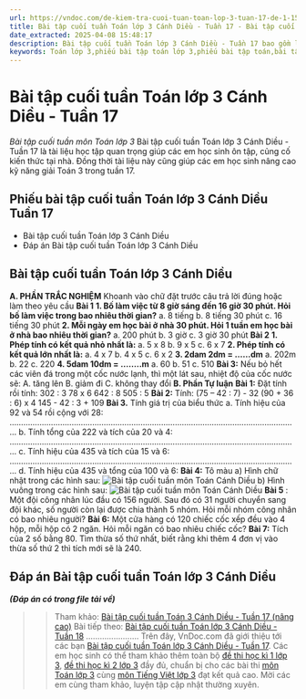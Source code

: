 ```yaml
---
url: https://vndoc.com/de-kiem-tra-cuoi-tuan-toan-lop-3-tuan-17-de-1-152090
title: Bài tập cuối tuần Toán lớp 3 Cánh Diều - Tuần 17 - Bài tập cuối tuần môn Toán lớp 3 - VnDoc.com
date_extracted: 2025-04-08 15:48:17
description: Bài tập cuối tuần Toán lớp 3 Cánh Diều - Tuần 17 bao gồm lời giải chi tiết cho từng bài tập giúp các em học sinh ôn tập, nâng cao kỹ năng giải Toán lớp 3 của mình.
keywords: Toán lớp 3,phiếu bài tập toán lớp 3,phiếu bài tập toán,bài tập cuối tuần,phiếu bài tập cuối tuần lớp 3,bài tập cuối tuần lớp 3,phiếu bài tập cuối tuần lớp 3 có lời giải,đáp án phiếu bài tập cuối tuần lớp 3,toán nâng cao lớp 3,bài tập Toán lớp 3,giải Toán lớp 3,giải bài tập Toán lớp 3,bài tập cuối tuần lớp 3 tuần 17,Bài tập cuối tuần Toán lớp 3 Cánh Diều,Bài tập cuối tuần Toán lớp 3 Cánh Diều tuần 17
---
```


# Bài tập cuối tuần Toán lớp 3 Cánh Diều - Tuần 17
 _Bài tập cuối tuần môn Toán lớp 3_
Bài tập cuối tuần Toán lớp 3 Cánh Diều - Tuần 17 là tài liệu học tập quan trọng giúp các em học sinh ôn tập, củng cố kiến thức tại nhà. Đồng thời tài liệu này cũng giúp các em học sinh nâng cao kỹ năng giải Toán 3 trong tuần 17.
## Phiếu bài tập cuối tuần Toán lớp 3 Cánh Diều Tuần 17
  * Bài tập cuối tuần Toán lớp 3 Cánh Diều
  * Đáp án Bài tập cuối tuần Toán lớp 3 Cánh Diều

## Bài tập cuối tuần Toán lớp 3 Cánh Diều
**A. PHẦN TRẮC NGHIỆM**
Khoanh vào chữ đặt trước câu trả lời đúng hoặc làm theo yêu cầu
**Bài 1**
**1\. Bố làm việc từ 8 giờ sáng đến 16 giờ 30 phút. Hỏi bố làm việc trong bao nhiêu thời gian?**
a. 8 tiếng
b. 8 tiếng 30 phút
c. 16 tiếng 30 phút
**2\. Mỗi ngày em học bài ở nhà 30 phút. Hỏi 1 tuần em học bài ở nhà bao nhiêu thời gian?**
a. 200 phút
b. 3 giờ
c. 3 giờ 30 phút
**Bài 2**
**1\. Phép tính có kết quả nhỏ nhất là:**
a. 5 x 8
b. 9 x 5
c. 6 x 7
**2\. Phép tính có kết quả lớn nhất là:**
a. 4 x 7
b. 4 x 5
c. 6 x 2
**3\. 2dam 2dm = ……dm**
a. 202m
b. 22
c. 220
**4\. 5dam 10dm = ……..m**
a. 60
b. 51
c. 510
**Bài 3:** Nếu bỏ hết các viên đá trong một cốc nước lạnh, thì một lát sau, nhiệt độ của cốc nước sẽ:
A. tăng lên
B. giảm đi
C. không thay đổi
**B. Phần Tự luận**
**Bài 1:** Đặt tính rồi tính:
302 : 3
78 x 6
642 : 8
505 : 5
**Bài 2:** Tính:
\(75 – 42 : 7\) - 32
\(90 + 36 : 6\) x 4
145 - 42 : 3 + 109
**Bài 3.** Tính giá trị của biểu thức
a. Tính hiệu của 92 và 54 rồi cộng với 28:
………………………………………………………………………………………………………………
b. Tính tổng của 222 và tích của 20 và 4:
………………………………………………………………………………………………………………
c. Tính hiệu của 435 và tích của 15 và 6:
………………………………………………………………………………………………………………
d. Tính hiệu của 435 và tổng của 100 và 6:
**Bài 4:** Tô màu
a\) Hình chữ nhật trong các hình sau:
![Bài tập cuối tuần môn Toán Cánh Diều](https://i.vdoc.vn/data/image/2022/12/30/bai-tap-cuoi-tuan-lop-3-mon-toan-canh-dieu-tuan-17-a.jpg)
b\) Hình vuông trong các hình sau:
![Bài tập cuối tuần môn Toán Cánh Diều](https://i.vdoc.vn/data/image/2022/12/30/bai-tap-cuoi-tuan-lop-3-mon-toan-canh-dieu-tuan-17-b.jpg)
**Bài 5** : Một đội công nhân lúc đầu có 156 người. Sau đó có 31 người chuyển sang đội khác, số người còn lại được chia thành 5 nhóm. Hỏi mỗi nhóm công nhân có bao nhiêu người?
**Bài 6:** Một cửa hàng có 120 chiếc cốc xếp đều vào 4 hộp, mỗi hộp có 2 ngăn. Hỏi mỗi ngăn có bao nhiêu chiếc cốc?
**Bài 7:** Tích của 2 số bằng 80. Tìm thừa số thứ nhất, biết rằng khi thêm 4 đơn vị vào thừa số thứ 2 thì tích mới sẽ là 240.
## Đáp án Bài tập cuối tuần Toán lớp 3 Cánh Diều
 _**\(Đáp án có trong file tải về\)**_
>> Tham khảo: [Bài tập cuối tuần Toán 3 Cánh Diều - Tuần 17 \(nâng cao\)](<https://vndoc.com/phieu-bai-tap-cuoi-tuan-lop-3-tuan-17-154542>)
>> Bài tiếp theo: [Bài tập cuối tuần Toán lớp 3 Cánh Diều - Tuần 18](<https://vndoc.com/de-kiem-tra-cuoi-tuan-toan-lop-3-tuan-18-de-1-152099>)
.......................
Trên đây, VnDoc.com đã giới thiệu tới các bạn [Bài tập cuối tuần Toán lớp 3 Cánh Diều - Tuần 17](<https://vndoc.com/de-kiem-tra-cuoi-tuan-toan-lop-3-tuan-17-de-1-152090>). Các em học sinh có thể tham khảo thêm toàn bộ [đề thi học kì 1 lớp 3](<https://vndoc.com/de-thi-hoc-ki-1-lop3>), [đề thi học kì 2 lớp 3](<https://vndoc.com/de-thi-hoc-ki-2-lop3>) đầy đủ, chuẩn bị cho các bài thi [môn Toán lớp 3](<https://vndoc.com/toan-lop3>) cùng [môn Tiếng Việt lớp 3](<https://vndoc.com/tieng-viet-lop3>) đạt kết quả cao. Mời các em cùng tham khảo, luyện tập cập nhật thường xuyên.
